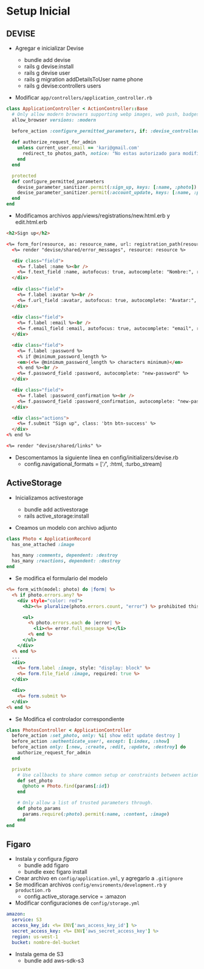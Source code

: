 # Setup Inicial
## DEVISE
- Agregar e inicializar Devise
  * bundle add devise
  * rails g devise:install
  * rails g devise user
  * rails g migration addDetailsToUser name phone
  * rails g devise:controllers users

- Modificar `app/controllers/application_controller.rb`
```ruby
class ApplicationController < ActionController::Base
  # Only allow modern browsers supporting webp images, web push, badges, import maps, CSS nesting, and CSS :has.
  allow_browser versions: :modern

  before_action :configure_permitted_parameters, if: :devise_controller?
  
  def authorize_request_for_admin
    unless current_user.email == 'kari@gmail.com'
      redirect_to photos_path, notice: "No estas autorizado para modificar las fotos"
    end
  end

  protected
  def configure_permitted_parameters
    devise_parameter_sanitizer.permit(:sign_up, keys: [:name, :photo])
    devise_parameter_sanitizer.permit(:account_update, keys: [:name, :photo])
  end
end
```
- Modificamos archivos app/views/registrations/new.html.erb y edit.html.erb
```html
<h2>Sign up</h2>

<%= form_for(resource, as: resource_name, url: registration_path(resource_name)) do |f| %>
  <%= render "devise/shared/error_messages", resource: resource %>

  <div class="field">
    <%= f.label :name %><br />
    <%= f.text_field :name, autofocus: true, autocomplete: "Nombre:", required: true %>
  </div>
  
  <div class="field">
    <%= f.label :avatar %><br />
    <%= f.url_field :avatar, autofocus: true, autocomplete: "Avatar:", required: true %>
  </div>
  
  <div class="field">
    <%= f.label :email %><br />
    <%= f.email_field :email, autofocus: true, autocomplete: "email", required: true %>
  </div>

  <div class="field">
    <%= f.label :password %>
    <% if @minimum_password_length %>
    <em>(<%= @minimum_password_length %> characters minimum)</em>
    <% end %><br />
    <%= f.password_field :password, autocomplete: "new-password" %>
  </div>

  <div class="field">
    <%= f.label :password_confirmation %><br />
    <%= f.password_field :password_confirmation, autocomplete: "new-password" %>
  </div>

  <div class="actions">
    <%= f.submit "Sign up", class: 'btn btn-success' %>
  </div>
<% end %>

<%= render "devise/shared/links" %>
```
- Descomentamos la siguiente línea en config/initializers/devise.rb
  * config.navigational_formats = ['*/*', :html, :turbo_stream]

## ActiveStorage
- Inicializamos activestorage
  * bundle add activestorage
  * rails active_storage:install

- Creamos un modelo con archivo adjunto
```ruby
class Photo < ApplicationRecord
  has_one_attached :image

  has_many :comments, dependent: :destroy
  has_many :reactions, dependent: :destroy
end
```
- Se modifica el formulario del modelo
```html.erb
<%= form_with(model: photo) do |form| %>
  <% if photo.errors.any? %>
    <div style="color: red">
      <h2><%= pluralize(photo.errors.count, "error") %> prohibited this photo from being saved:</h2>

      <ul>
        <% photo.errors.each do |error| %>
          <li><%= error.full_message %></li>
        <% end %>
      </ul>
    </div>
  <% end %>
  ...
  <div>
    <%= form.label :image, style: "display: block" %>
    <%= form.file_field :image, required: true %>
  </div>

  <div>
    <%= form.submit %>
  </div>
<% end %>
```
- Se Modifica el controlador correspondiente
```ruby
class PhotosController < ApplicationController
  before_action :set_photo, only: %i[ show edit update destroy ]
  before_action :authenticate_user!, except: [:index, :show]
  before_action only: [:new, :create, :edit, :update, :destroy] do
    authorize_request_for_admin
  end

  private
    # Use callbacks to share common setup or constraints between actions.
    def set_photo
      @photo = Photo.find(params[:id])
    end

    # Only allow a list of trusted parameters through.
    def photo_params
      params.require(:photo).permit(:name, :content, :image)
    end
end
```
## Figaro
- Instala y configura *figaro*
  * bundle add figaro
  * bundle exec figaro install
- Crear archivo en `config/application.yml`, y agregarlo a `.gitignore`
- Se modifican archivos `config/enviroments/development.rb` y `production.rb`
  * config.active_storage.service = :amazon
- Modificar configuraciones de `config/storage.yml`
```yml
amazon:
  service: S3
  access_key_id: <%= ENV['aws_access_key_id'] %>
  secret_access_key: <%= ENV['aws_secret_access_key'] %>
  region: us-west-1
  bucket: nombre-del-bucket
```
- Instala gema de S3
  * bundle add aws-sdk-s3


